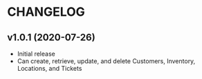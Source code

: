 # CHANGELOG

## v1.0.1 (2020-07-26)

* Initial release
* Can create, retrieve, update, and delete Customers, Inventory, Locations, and Tickets
